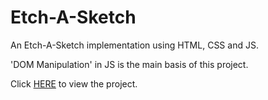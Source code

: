 # Etch-A-Sketch

An Etch-A-Sketch implementation using HTML, CSS and JS.

'DOM Manipulation' in JS is the main basis of this project. 

Click [HERE](https://cxnzensei.github.io/etch-a-sketch/) to view the project.
